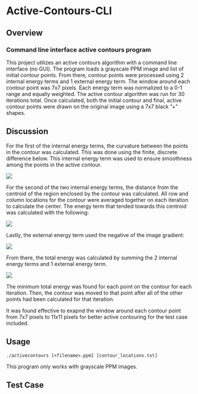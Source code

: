 # Active-Contours-CLI

## Overview
### Command line interface active contours program
This project utilizes an active contours algorithm with a command line interface (no GUI). The program loads a grayscale PPM image and list of initial contour points. From there, contour points were processed using 2 internal energy terms and 1 external energy term. The window around each contour point was 7x7 pixels. Each energy term was normalized to a 0-1 range and equally weighted. The active contour algorithm was run for 30 iterations total. Once calculated, both the initial contour and final, active contour points were drawn on the original image using a 7x7 black ”+” shapes.

## Discussion

For the first of the internal energy terms, the curvature between the points in the contour was calculated. This was done using the finite, discrete difference below. This internal energy term was used to ensure smoothness among the points in the active contour.

<img src="https://render.githubusercontent.com/render/math?math=E_{internal, 1} = {(x_{i-1} - 2x_i + x_{i+1})}^2 + {(y_{i-1} - 2y_i + y_{i+1})}^2">

For the second of the two internal energy terms, the distance from the centroid of the region enclosed by the contour was calculated. All row and column locations for the contour were averaged together on each iteration to calculate the center. The energy term that tended towards this centroid was calculated with the following:

<img src="https://render.githubusercontent.com/render/math?math=E_{internal, 2} = {(x_i - x_{centroid})}^2 + {(y_i - y_{centroid})}^2">

Lastly, the external energy term used the negative of the image gradient:

<img src="https://render.githubusercontent.com/render/math?math=E_{external} = -||\nabla I(x_i, y_i)||">

From there, the total energy was calculated by summing the 2 internal energy terms and 1
external energy term.

<img src="https://render.githubusercontent.com/render/math?math=E_{total} = E_{internal, 1} + E_{internal, 2} + E_{external}">

The minimum total energy was found for each point on the contour for each iteration. Then, the contour was moved to that point after all of the other points had been calculated for that iteration.

It was found effective to exapnd the window around each contour point from 7x7 pixels to 11x11 pixels for better active contouring for the test case included.

## Usage

`./activecontours [<filename>.ppm] [contour_locations.txt]`

This program only works with grayscale PPM images.

## Test Case


